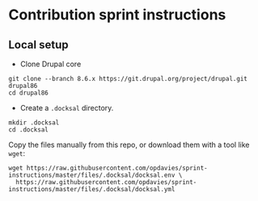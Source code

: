 # Contribution sprint instructions

## Local setup

- Clone Drupal core

```
git clone --branch 8.6.x https://git.drupal.org/project/drupal.git drupal86
cd drupal86
```

- Create a `.docksal` directory.

```
mkdir .docksal
cd .docksal
```

Copy the files manually from this repo, or download them with a tool like `wget`:

```
wget https://raw.githubusercontent.com/opdavies/sprint-instructions/master/files/.docksal/docksal.env \
  https://raw.githubusercontent.com/opdavies/sprint-instructions/master/files/.docksal/docksal.yml
```
